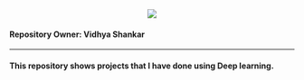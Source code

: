 
<div align="center">
<img src= https://specials-images.forbesimg.com/imageserve/5e5906b7765d4500072d6670/960x0.jpg?fit=scale>
</div>

#### Repository Owner: Vidhya Shankar

---

#### This repository shows projects that I have done using Deep learning.
